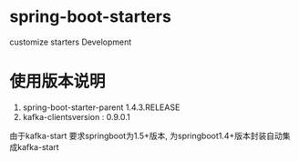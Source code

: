 # spring-boot-starters
customize starters Development

# 使用版本说明
1. spring-boot-starter-parent 1.4.3.RELEASE
2. kafka-clientsversion : 0.9.0.1

  由于kafka-start 要求springboot为1.5+版本, 为springboot1.4+版本封装自动集成kafka-start 
